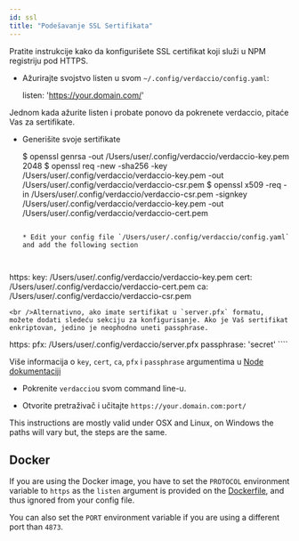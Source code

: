 ```yaml
---
id: ssl
title: "Podešavanje SSL Sertifikata"
---
```

Pratite instrukcije kako da konfigurišete SSL certifikat koji služi u NPM registriju pod HTTPS.

* Ažurirajte svojstvo listen u svom `~/.config/verdaccio/config.yaml`:

    listen: 'https://your.domain.com/'
    

Jednom kada ažurite listen i probate ponovo da pokrenete verdaccio, pitaće Vas za sertifikate.

* Generišite svoje sertifikate

     $ openssl genrsa -out /Users/user/.config/verdaccio/verdaccio-key.pem 2048
     $ openssl req -new -sha256 -key /Users/user/.config/verdaccio/verdaccio-key.pem -out /Users/user/.config/verdaccio/verdaccio-csr.pem
     $ openssl x509 -req -in /Users/user/.config/verdaccio/verdaccio-csr.pem -signkey /Users/user/.config/verdaccio/verdaccio-key.pem -out /Users/user/.config/verdaccio/verdaccio-cert.pem
     ````
    
    * Edit your config file `/Users/user/.config/verdaccio/config.yaml` and add the following section
    
    

https: key: /Users/user/.config/verdaccio/verdaccio-key.pem cert: /Users/user/.config/verdaccio/verdaccio-cert.pem ca: /Users/user/.config/verdaccio/verdaccio-csr.pem

    <br />Alternativno, ako imate sertifikat u `server.pfx` formatu, možete dodati sledeću sekciju za konfigurisanje. Ako je Vaš sertifikat enkriptovan, jedino je neophodno uneti passphrase.
    
    

https: pfx: /Users/user/.config/verdaccio/server.pfx passphrase: 'secret' ````

Više informacija o `key`, `cert`, `ca`, `pfx` i `passphrase` argumentima u [Node dokumentaciji](https://nodejs.org/api/tls.html#tls_tls_createsecurecontext_options)

* Pokrenite `verdaccio`u svom command line-u.

* Otvorite pretraživač i učitajte `https://your.domain.com:port/`

This instructions are mostly valid under OSX and Linux, on Windows the paths will vary but, the steps are the same.

## Docker

If you are using the Docker image, you have to set the `PROTOCOL` environment variable to `https` as the `listen` argument is provided on the [Dockerfile](https://github.com/verdaccio/verdaccio/blob/master/Dockerfile#L43), and thus ignored from your config file.

You can also set the `PORT` environment variable if you are using a different port than `4873`.